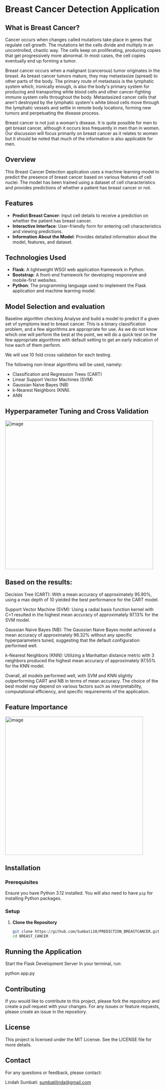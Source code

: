 # Breast Cancer Detection Application
## What is Breast Cancer?
Cancer occurs when changes called mutations take place in genes that regulate cell growth. The mutations let the cells divide and multiply in an uncontrolled, chaotic way. The cells keep on proliferating, producing copies that get progressively more abnormal. In most cases, the cell copies eventually end up forming a tumor.

Breast cancer occurs when a malignant (cancerous) tumor originates in the breast. As breast cancer tumors mature, they may metastasize (spread) to other parts of the body. The primary route of metastasis is the lymphatic system which, ironically enough, is also the body's primary system for producing and transporting white blood cells and other cancer-fighting immune system cells throughout the body. Metastasized cancer cells that aren't destroyed by the lymphatic system's white blood cells move through the lymphatic vessels and settle in remote body locations, forming new tumors and perpetuating the disease process.

Breast cancer is not just a woman's disease. It is quite possible for men to get breast cancer, although it occurs less frequently in men than in women. Our discussion will focus primarily on breast cancer as it relates to women but it should be noted that much of the information is also applicable for men.

## Overview

This Breast Cancer Detection application uses a machine learning model to predict the presence of breast cancer based on various features of cell nuclei. The model has been trained using a dataset of cell characteristics and provides predictions of whether a patient has breast cancer or not.



## Features

- **Predict Breast Cancer**: Input cell details to receive a prediction on whether the patient has breast cancer.
- **Interactive Interface**: User-friendly form for entering cell characteristics and viewing predictions.
- **Information About the Model**: Provides detailed information about the model, features, and dataset.

## Technologies Used

- **Flask**: A lightweight WSGI web application framework in Python.
- **Bootstrap**: A front-end framework for developing responsive and mobile-first websites.
- **Python**: The programming language used to implement the Flask application and machine learning model.

## Model Selection and evaluation
Baseline algorithm checking
Analyse and build a model to predict if a given set of symptoms lead to breast cancer. This is a binary classification problem, and a few algorithms are appropriate for use.
As we do not know which one will perform the best at the point, we will do a quick test on the few appropriate algorithms with default setting to get an early indication of how each of them perform.

We will use 10 fold cross validation for each testing.

The following non-linear algorithms will be used, namely:

- Classification and Regression Trees (CART)
- Linear Support Vector Machines (SVM)
- Gaussian Naive Bayes (NB)
- k-Nearest Neighbors (KNN).
- ANN

## Hyperparameter Tuning and Cross Validation
<img width="476" alt="image" src="https://github.com/user-attachments/assets/4f8ae556-4bc5-44c7-baf5-d3899d443891">

## Based on the results:

Decision Tree (CART): With a mean accuracy of approximately 95.90%, using a max depth of 10 yielded the best performance for the CART model.

Support Vector Machine (SVM): Using a radial basis function kernel with C=1 resulted in the highest mean accuracy of approximately 97.13% for the SVM model.

Gaussian Naive Bayes (NB): The Gaussian Naive Bayes model achieved a mean accuracy of approximately 96.32% without any specific hyperparameters tuned, suggesting that the default configuration performed well.

k-Nearest Neighbors (KNN): Utilizing a Manhattan distance metric with 3 neighbors produced the highest mean accuracy of approximately 97.55% for the KNN model.

Overall, all models performed well, with SVM and KNN slightly outperforming CART and NB in terms of mean accuracy. The choice of the best model may depend on various factors such as interpretability, computational efficiency, and specific requirements of the application.

## Feature Importance

<img width="443" alt="image" src="https://github.com/user-attachments/assets/22571c47-685d-44de-a257-bb5a07ee3738">

## Installation

### Prerequisites

Ensure you have Python 3.12 installed. You will also need to have `pip` for installing Python packages.

### Setup

1. **Clone the Repository**

   ```bash
   git clone https://github.com/Sumbati10/PREDICTION_BREASTCANCER.git
   cd BREAST_CANCER

## Running the Application
Start the Flask Development Server
In your terminal, run:

python app.py

## Contributing
If you would like to contribute to this project, please fork the repository and create a pull request with your changes. For any issues or feature requests, please create an issue in the repository.

## License
This project is licensed under the MIT License. See the LICENSE file for more details.

## Contact
For any questions or feedback, please contact:

Lindah Sumbati: sumbatilinda@gmail.com   
